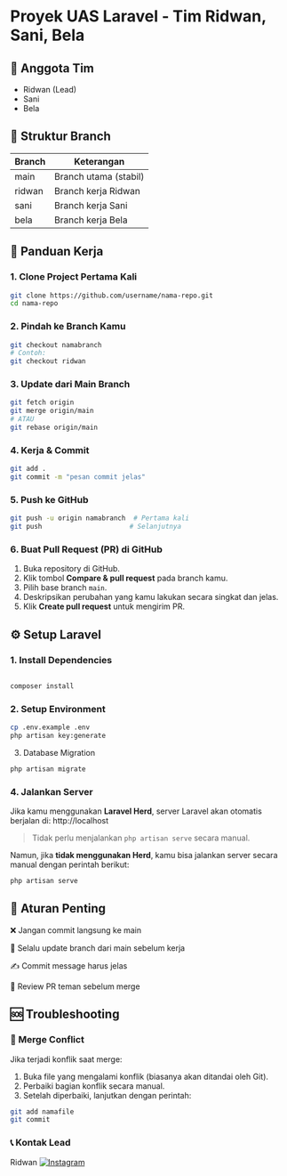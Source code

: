 # Proyek UAS Laravel - Tim Ridwan, Sani, Bela

## 🌻 Anggota Tim
- Ridwan (Lead)
- Sani  
- Bela  

## 🌿 Struktur Branch

| Branch  | Keterangan                |
|---------|---------------------------|
| main    | Branch utama (stabil)     |
| ridwan  | Branch kerja Ridwan       |
| sani    | Branch kerja Sani         |
| bela    | Branch kerja Bela         |

## 🚀 Panduan Kerja

### 1. Clone Project Pertama Kali
```bash
git clone https://github.com/username/nama-repo.git
cd nama-repo
```

### 2. Pindah ke Branch Kamu
```bash
git checkout namabranch
# Contoh:
git checkout ridwan
```
### 3. Update dari Main Branch
```bash
git fetch origin
git merge origin/main
# ATAU
git rebase origin/main
```
### 4. Kerja & Commit

```bash
git add .
git commit -m "pesan commit jelas"
```
### 5. Push ke GitHub
```bash
git push -u origin namabranch  # Pertama kali
git push                      # Selanjutnya
```
### 6. Buat Pull Request (PR) di GitHub

1. Buka repository di GitHub.  
2. Klik tombol **Compare & pull request** pada branch kamu.  
3. Pilih base branch `main`.  
4. Deskripsikan perubahan yang kamu lakukan secara singkat dan jelas.  
5. Klik **Create pull request** untuk mengirim PR.  

## ⚙️ Setup Laravel
### 1. Install Dependencies
```bash

composer install
```
### 2. Setup Environment
```bash
cp .env.example .env
php artisan key:generate
```
3. Database Migration
```bash
php artisan migrate
```
### 4. Jalankan Server

Jika kamu menggunakan **Laravel Herd**, server Laravel akan otomatis berjalan di:
http://localhost
>Tidak perlu menjalankan `php artisan serve` secara manual.

Namun, jika **tidak menggunakan Herd**, kamu bisa jalankan server secara manual dengan perintah berikut:
```bash
php artisan serve
```

## 📌 Aturan Penting

❌ Jangan commit langsung ke main

🔄 Selalu update branch dari main sebelum kerja

✍️ Commit message harus jelas

👀 Review PR teman sebelum merge

## 🆘 Troubleshooting

### 🔀 Merge Conflict

Jika terjadi konflik saat merge:

1. Buka file yang mengalami konflik (biasanya akan ditandai oleh Git).
2. Perbaiki bagian konflik secara manual.
3. Setelah diperbaiki, lanjutkan dengan perintah:

```bash
git add namafile
git commit
```

### 📞 Kontak Lead
Ridwan [![Instagram](https://img.shields.io/badge/Instagram-%23E4405F.svg?logo=Instagram&logoColor=white)](https://instagram.com/ridwannnn_____) 
